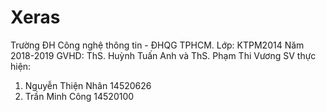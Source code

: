 # Xeras

Trường ĐH Công nghệ thông tin - ĐHQG TPHCM.
Lớp: KTPM2014
Năm 2018-2019
GVHD: ThS. Huỳnh Tuấn Anh và ThS. Phạm Thi Vương
SV thực hiện:
1. Nguyễn Thiện Nhân 14520626
2. Trần Minh Công 14520100